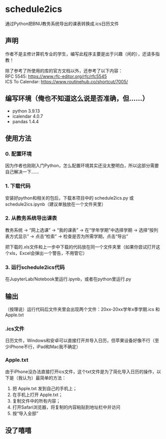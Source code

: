 # schedule2ics
通过Python把BNU教务系统导出的课表转换成.ics日历文件

## 声明
作者不是主修计算机专业的学生，编写此程序主要是出于兴趣（闲的），还请多指教！

除了参考了所使用的库的官方文档以外，还参考了以下内容：  
RFC 5545: https://www.rfc-editor.org/rfc/rfc5545  
ICS To Calendar: https://www.routinehub.co/shortcut/7005/

## 编写环境（俺也不知道这么说是否准确，但……）
- python 3.9.13
- icalendar 4.0.7
- pandas 1.4.4

## 使用方法

### 0. 配置环境
因为作者也刚刚入门Python，怎么配置环境其实还没太整明白，所以这部分需要自己解决一下……

### 1. 下载代码
安装好python和相关的包后，下载本项目中的 schedule2ics.py 或 schedule2ics.ipynb（建议单独放在一个文件夹里）

### 2. 从教务系统导出课表
教务系统 → “网上选课” → “我的课表” → 在“学年学期”中选择学期 → 选择“按列表方式显示” → 点击“检索” → 检查是否为所需学期，点击“导出”

把下载的.xls文件和上一步中下载的代码放在同一个文件夹里（如果你尝试打开这个xls，Excel会弹出一个警告，不用管它）

### 3. 运行schedule2ics代码
在JupyterLab/Notebook里运行.ipynb，或者在python里运行.py

## 输出
（按理说）运行代码后文件夹里会出现两个文件：20xx-20xx学年x季学期.ics 和 Apple.txt

### .ics文件
日历文件，Windows和安卓可以直接打开并导入日历，但苹果设备好像不行（至少iPhone不行，iPad和Mac我不确定）

### Apple.txt
由于iPhone没办法直接打开ics文件，这个txt文件是为了简化导入日历的操作，以下是（我认为）最简单的方法：  
1. 把 Apple.txt 发到自己的手机上；
2. 在手机上打开 Apple.txt；
3. 复制文件中的所有内容；
4. 打开Safari浏览器，将复制的内容粘贴到地址栏中并访问
5. 按“导入全部”

## 没了嘻嘻

